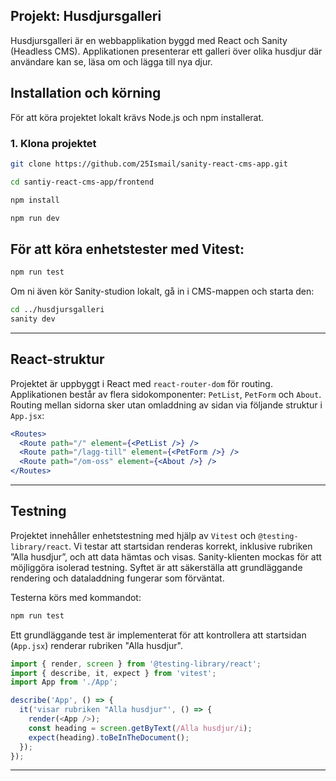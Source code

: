 ## Projekt: Husdjursgalleri

Husdjursgalleri är en webbapplikation byggd med React och Sanity (Headless CMS). Applikationen presenterar ett galleri över olika husdjur där användare kan se, läsa om och lägga till nya djur.

## Installation och körning

För att köra projektet lokalt krävs Node.js och npm installerat.

### 1. Klona projektet

```bash
git clone https://github.com/25Ismail/sanity-react-cms-app.git
```
```bash
cd santiy-react-cms-app/frontend
```
```bash
npm install
```
```bash
npm run dev
```

## För att köra enhetstester med Vitest:

```bash
npm run test
```
Om ni även kör Sanity-studion lokalt, gå in i CMS-mappen och starta den:

```bash
cd ../husdjursgalleri
sanity dev
```
---

## React-struktur

Projektet är uppbyggt i React med `react-router-dom` för routing. Applikationen består av flera sidokomponenter: `PetList`, `PetForm` och `About`. Routing mellan sidorna sker utan omladdning av sidan via följande struktur i `App.jsx`:

```jsx
<Routes>
  <Route path="/" element={<PetList />} />
  <Route path="/lagg-till" element={<PetForm />} />
  <Route path="/om-oss" element={<About />} />
</Routes>
```
---


## Testning

Projektet innehåller enhetstestning med hjälp av `Vitest` och `@testing-library/react`. 
Vi testar att startsidan renderas korrekt, inklusive rubriken ”Alla husdjur”, och att data hämtas och visas. Sanity-klienten mockas för att möjliggöra isolerad testning. Syftet är att säkerställa att grundläggande rendering och dataladdning fungerar som förväntat.

Testerna körs med kommandot:

```bash
npm run test
```
Ett grundläggande test är implementerat för att kontrollera att startsidan (`App.jsx`) renderar rubriken "Alla husdjur".

```js
import { render, screen } from '@testing-library/react';
import { describe, it, expect } from 'vitest';
import App from './App';

describe('App', () => {
  it('visar rubriken "Alla husdjur"', () => {
    render(<App />);
    const heading = screen.getByText(/Alla husdjur/i);
    expect(heading).toBeInTheDocument();
  });
});
```
---
